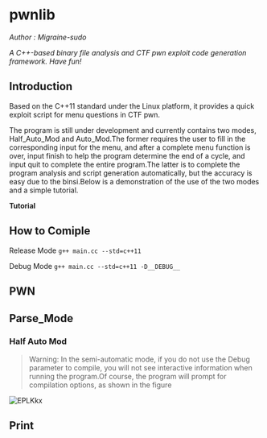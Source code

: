 # pwnlib

*Author : Migraine-sudo*

*A C++-based binary file analysis and CTF pwn exploit code generation framework.*
*Have fun!*

## Introduction
Based on the C++11 standard under the Linux platform, it provides a quick exploit script for menu questions in CTF pwn.

The program is still under development and currently contains two modes, Half_Auto_Mod and Auto_Mod.The former requires the user to fill in the corresponding input for the menu, and after a complete menu function is over, input finish to help the program determine the end of a cycle, and input quit to complete the entire program.The latter is to complete the program analysis and script generation automatically, but the accuracy is easy due to the binsi.Below is a demonstration of the use of the two modes and a simple tutorial.

**Tutorial**



## How to Comiple

Release Mode
```g++ main.cc --std=c++11```

Debug Mode
```g++ main.cc --std=c++11 -D__DEBUG__```

## PWN



## Parse_Mode

### Half Auto Mod


>Warning: In the semi-automatic mode, if you do not use the Debug parameter to compile, you will not see interactive information when running the program.Of course, the program will prompt for compilation options, as shown in the figure


![EPLKkx](https://gitee.com/p0kerface/blog_image_management/raw/master/uPic/EPLKkx.png)


## Print


